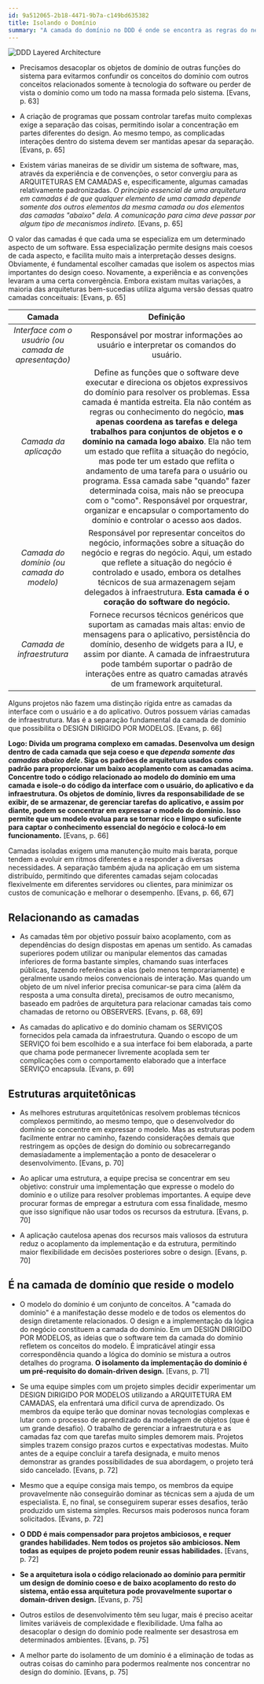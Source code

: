 ```yaml
---
id: 9a512065-2b18-4471-9b7a-c149bd635382
title: Isolando o Domínio
summary: "A camada do domínio no DDD é onde se encontra as regras do negócio, que resolve e trata dos problemas e soluções do negócio"
---
```


![DDD Layered Architecture](/images/articles/DDD/DDD-layered-achitecture.png?id=063a253a846dce74686546f485bec4d1)

- Precisamos desacoplar os objetos de domínio de outras funções do sistema para evitarmos confundir os conceitos do domínio com outros conceitos relacionados somente à tecnologia do software ou perder de vista o domínio como um todo na massa formada pelo sistema. [Evans, p. 63]

- A criação de programas que possam controlar tarefas muito complexas exige a separação das coisas, permitindo isolar a concentração em partes diferentes do design. Ao mesmo tempo, as complicadas interações dentro do sistema devem ser mantidas apesar da separação. [Evans, p. 65]

- Existem várias maneiras de se dividir um sistema de software, mas, através da experiência e de convenções, o setor convergiu para as ARQUITETURAS EM CAMADAS e, especificamente, algumas camadas relativamente padronizadas. *O princípio essencial de uma arquitetura em camadas é de que qualquer elemento de uma camada depende somente dos outros elementos da mesma camada ou dos elementos das camadas "abaixo" dela. A comunicação para cima deve passar por algum tipo de mecanismos indireto.* [Evans, p. 65]

O valor das camadas é que cada uma se especializa em um determinado aspecto de um software. Essa especialização permite designs mais coesos de cada aspecto, e facilita muito mais a interpretação desses designs. Obviamente, é fundamental escolher camadas que isolem os aspectos mias importantes do design coeso. Novamente, a experiência e as convenções levaram a uma certa convergência. Embora existam muitas variações, a maioria das arquiteturas bem-sucedias utiliza alguma versão dessas quatro camadas conceituais: [Evans, p. 65]


| **Camada**                                              | **Definição**                                                                                                                                                                                                                                                                                                                                                                                                                                                                                                                    |
|:---------------------------------------------------:|:----------------------------------------------------------------------------------------------------------------------------------------------------------------------------------------------------------------------------------------------------------------------------------------------------------------------------------------------------------------------------------------------------------------------------------------------------------------------------------------------------------------------------:|
| *Interface com o usuário (ou camada de apresentação)* | Responsável por mostrar informações ao usuário e interpretar os comandos do usuário.                                                                                                                                                                                                                                                                                                                                                                                                                                         |
| *Camada da aplicação*                                 | Define as funções que o software deve executar e direciona os objetos expressivos do domínio para resolver os problemas. Essa camada é mantida estreita. Ela não contém as regras ou conhecimento do negócio, **mas apenas coordena as tarefas e delega trabalhos para conjuntos de objetos e o domínio na camada logo abaixo**. Ela não tem um estado que reflita a situação do negócio, mas pode ter um estado que reflita o andamento de uma tarefa para o usuário ou programa. Essa camada sabe "quando" fazer determinada coisa, mais não se preocupa com o "como". Responsável por orquestrar, organizar e encapsular o comportamento do domínio e controlar o acesso aos dados. |
| *Camada do domínio (ou camada do modelo)*             | Responsável por representar conceitos do negócio, informações sobre a situação do negócio e regras do negócio. Aqui, um estado que reflete a situação do negócio é controlado e usado, embora os detalhes técnicos de sua armazenagem sejam delegados à infraestrutura. **Esta camada é o coração do software do negócio.**                                                                                                                                                                                                |
| *Camada de infraestrutura*                            | Fornece recursos técnicos genéricos que suportam as camadas mais altas: envio de mensagens para o aplicativo, persistência do domínio, desenho de widgets para a IU, e assim por diante. A camada de infraestrutura pode também suportar o padrão de interações entre as quatro camadas através de um framework arquitetural.                                                                                                                                                                                                |

Alguns projetos não fazem uma distinção rígida entre as camadas da interface com o usuário e a do aplicativo. Outros possuem várias camadas de infraestrutura. Mas é a separação fundamental da camada de domínio que possibilita o DESIGN DIRIGIDO POR MODELOS. [Evans, p. 66]

**Logo: Divida um programa complexo em camadas. Desenvolva um design dentro de cada camada que seja coeso e que _dependa somente das camadas abaixo dele_. Siga os padrões de arquitetura usados como padrão para proporcionar um baixo acoplamento com as camadas acima. Concentre todo o código relacionado ao modelo do domínio em uma camada e isole-o do código da interface com o usuário, do aplicativo e da infraestrutura. Os objetos de domínio, livres da responsabilidade de se exibir, de se armazenar, de gerenciar tarefas do aplicativo, e assim por diante, podem se concentrar em expressar o modelo do domínio. Isso permite que um modelo evolua para se tornar rico e limpo o suficiente para captar o conhecimento essencial do negócio e colocá-lo em funcionamento.** [Evans, p. 66]

Camadas isoladas exigem uma manutenção muito mais barata, porque tendem a evoluir em ritmos diferentes e a responder a diversas necessidades. A separação também ajuda na aplicação em um sistema distribuído, permitindo que diferentes camadas sejam colocadas flexivelmente em diferentes servidores ou clientes, para minimizar os custos de comunicação e melhorar o desempenho. [Evans, p. 66, 67]

## Relacionando as camadas

- As camadas têm por objetivo possuir baixo acoplamento, com as dependências do design dispostas em apenas um sentido. As camadas superiores podem utilizar ou manipular elementos das camadas inferiores de forma bastante simples, chamando suas interfaces públicas, fazendo referências a elas (pelo menos temporariamente) e geralmente usando meios convencionais de interação. Mas quando um objeto de um nível inferior precisa comunicar-se para cima (além da resposta a uma consulta direta), precisamos de outro mecanismo, baseado em padrões de arquitetura para relacionar camadas tais como chamadas de retorno ou OBSERVERS. [Evans, p. 68, 69]

- As camadas do aplicativo e do domínio chamam os SERVIÇOS fornecidos pela camada da infraestrutura. Quando o escopo de um SERVIÇO foi bem escolhido e a sua interface foi bem elaborada, a parte que chama pode permanecer livremente acoplada sem ter complicações com o comportamento elaborado que a interface SERVIÇO encapsula. [Evans, p. 69]

## Estruturas arquitetônicas

- As melhores estruturas arquitetônicas resolvem problemas técnicos complexos permitindo, ao mesmo tempo, que o desenvolvedor do domínio se concentre em expressar o modelo. Mas as estruturas podem facilmente entrar no caminho, fazendo considerações demais que restringem as opções de design do domínio ou sobrecarregando demasiadamente a implementação a ponto de desacelerar o desenvolvimento. [Evans, p. 70]

- Ao aplicar uma estrutura, a equipe precisa se concentrar em seu objetivo: construir uma implementação que expresse o modelo do domínio e o utilize para resolver problemas importantes. A equipe deve procurar formas de empregar a estrutura com essa finalidade, mesmo que isso signifique não usar todos os recursos da estrutura. [Evans, p. 70]

- A aplicação cautelosa apenas dos recursos mais valiosos da estrutura reduz o acoplamento da implementação e da estrutura, permitindo maior flexibilidade em decisões posteriores sobre o design. [Evans, p. 70]

## É na camada de domínio que reside o modelo

- O modelo do domínio é um conjunto de conceitos. A "camada do domínio" é a manifestação desse modelo e de todos os elementos do design diretamente relacionados. O design e a implementação da lógica do negócio constituem a camada do domínio. Em um DESIGN DIRIGIDO POR MODELOS, as ideias que o software tem da camada do domínio refletem os conceitos do modelo. É impraticável atingir essa correspondência quando a lógica do domínio se mistura a outros detalhes do programa. **O isolamento da implementação do domínio é um pré-requisito do domain-driven design.** [Evans, p. 71]

- Se uma equipe simples com um projeto simples decidir experimentar um DESIGN DIRIGIDO POR MODELOS utilizando a ARQUITETURA EM CAMADAS, ela enfrentará uma difícil curva de aprendizado. Os membros da equipe terão que dominar novas tecnologias complexas e lutar com o processo de aprendizado da modelagem de objetos (que é um grande desafio). O trabalho de gerenciar a infraestrutura e as camadas faz com que tarefas muito simples demorem mais. Projetos simples trazem consigo prazos curtos e expectativas modestas. Muito antes de a equipe concluir a tarefa designada, e muito menos demonstrar as grandes possibilidades de sua abordagem, o projeto terá sido cancelado. [Evans, p. 72]

- Mesmo que a equipe consiga mais tempo, os membros da equipe provavelmente não conseguirão dominar as técnicas sem a ajuda de um especialista. E, no final, se conseguirem superar esses desafios, terão produzido um sistema simples. Recursos mais poderosos nunca foram solicitados. [Evans, p. 72]

- **O DDD é mais compensador para projetos ambiciosos, e requer grandes habilidades. Nem todos os projetos são ambiciosos. Nem todas as equipes de projeto podem reunir essas habilidades.** [Evans, p. 72]

- **Se a arquitetura isola o código relacionado ao domínio para permitir um design de domínio coeso e de baixo acoplamento do resto do sistema, então essa arquitetura pode provavelmente suportar o domain-driven design.** [Evans, p. 75]

- Outros estilos de desenvolvimento têm seu lugar, mais é preciso aceitar limites variáveis de complexidade e flexibilidade. Uma falha ao desacoplar o design do domínio pode realmente ser desastrosa em determinados ambientes. [Evans, p. 75]

- A melhor parte do isolamento de um domínio é a eliminação de todas as outras coisas do caminho para podermos realmente nos concentrar no design do domínio. [Evans, p. 75]

